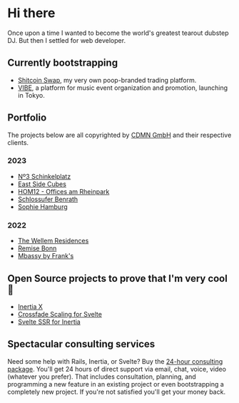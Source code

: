 # Hi there

Once upon a time I wanted to become the world's greatest tearout dubstep DJ. But then I settled for web developer.

## Currently bootstrapping
- [Shitcoin Swap](https://github.com/buhrmi/shitcoinswap/tree/master?tab=readme-ov-file#shitcoin-swap), my very own poop-branded trading platform.
- [VIBE](https://vibe.tokyo), a platform for music event organization and promotion, launching in Tokyo.

## Portfolio

The projects below are all copyrighted by [CDMN GmbH](https://cdmn.de) and their respective clients.

### 2023

- [Nº3 Schinkelplatz](https://no3-schinkelplatz.cdmn.de/en)
- [East Side Cubes](https://www.east-side-cubes.de)
- [HOM12 - Offices am Rheinpark](https://www.hom12.de)
- [Schlossufer Benrath](https://www.schlossufer-benrath.de)
- [Sophie Hamburg](https://sophie.hamburg)

### 2022

- [The Wellem Residences](https://www.thewellemresidences.com)
- [Remise Bonn](https://www.remise-bonn.de)
- [Mbassy by Frank's](https://www.mbassybyfranks.com)

## Open Source projects to prove that I'm very cool 🫠

- [Inertia X](https://github.com/buhrmi/inertia)
- [Crossfade Scaling for Svelte](https://github.com/sveltejs/svelte/pull/3175)
- [Svelte SSR for Inertia](https://github.com/inertiajs/inertia/pull/1349)

## Spectacular consulting services

Need some help with Rails, Inertia, or Svelte? Buy the [24-hour consulting package](https://www.paypal.com/ncp/payment/DT7QS3QN5YTCN). You'll get 24 hours of direct support via email, chat, voice, video (whatever you prefer). That includes consultation, planning, and programming a new feature in an existing project or even bootstrapping a completely new project. If you're not satisfied you'll get your money back.
